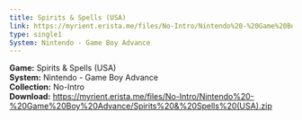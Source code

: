 ```yaml
---
title: Spirits & Spells (USA)
link: https://myrient.erista.me/files/No-Intro/Nintendo%20-%20Game%20Boy%20Advance/Spirits%20&%20Spells%20(USA).zip
type: single1
System: Nintendo - Game Boy Advance
---
```

<b>Game:</b> Spirits & Spells (USA)<br>
<b>System:</b> Nintendo - Game Boy Advance<br>
<b>Collection:</b> No-Intro<br>
<b>Download:</b> https://myrient.erista.me/files/No-Intro/Nintendo%20-%20Game%20Boy%20Advance/Spirits%20&%20Spells%20(USA).zip